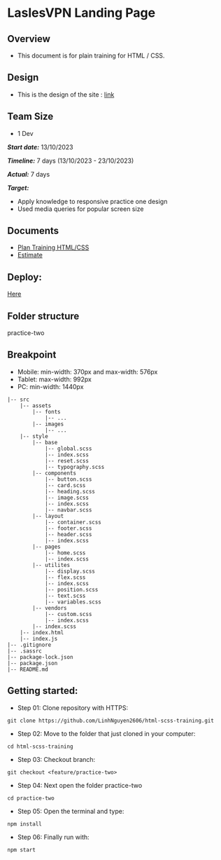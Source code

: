 
# LaslesVPN Landing Page

## Overview

- This document is for plain training for HTML / CSS.
## Design

- This is the design of the site : [link](https://www.figma.com/file/y4g7B9BSJsuPkI101iyF5E/FREEBIES-Landingpage-LaslesVPN-(Community)?node-id=0%3A1&mode=dev)

## Team Size 

- 1 Dev

***Start date:*** 13/10/2023


***Timeline:*** 7 days (13/10/2023 - 23/10/2023)

***Actual:*** 7 days

***Target:***

- Apply knowledge to responsive practice one design
- Used media queries for popular screen size
    
## Documents
- [Plan Training HTML/CSS](https://docs.google.com/document/d/1hyZKoIRZaJqHnqBHsTxxtCYw0OTPXrZ3bTxcM0TrViE/edit?usp=sharing)
- [Estimate](https://docs.google.com/document/d/1hN62pUtlZYH6v510XsXxWlhQk0irXWdublbdArG5bBQ/edit?usp=sharing)
​
## Deploy:
[Here](https://html-css-training-fw5q7ebij-linhnguyen2606s-projects.vercel.app/)

## Folder structure ##
practice-two

## Breakpoint ##
- Mobile: min-width: 370px and max-width: 576px
- Tablet: max-width: 992px
- PC: min-width: 1440px

~~~
|-- src
    |-- assets
        |-- fonts
            |-- ...
        |-- images
            |-- ...
    |-- style
        |-- base
            |-- global.scss
            |-- index.scss
            |-- reset.scss
            |-- typography.scss
        |-- components
            |-- button.scss
            |-- card.scss
            |-- heading.scss
            |-- image.scss
            |-- index.scss
            |-- navbar.scss
        |-- layout
            |-- container.scss
            |-- footer.scss
            |-- header.scss
            |-- index.scss
        |-- pages
            |-- home.scss
            |-- index.scss
        |-- utilites
            |-- display.scss
            |-- flex.scss
            |-- index.scss
            |-- position.scss
            |-- text.scss
            |-- variables.scss
        |-- vendors
            |-- custom.scss
            |-- index.scss
        |-- index.scss
    |-- index.html
    |-- index.js
|-- .gitignore
|-- .sassrc
|-- package-lock.json
|-- package.json
|-- README.md
~~~


## Getting started:
- Step 01: Clone repository with HTTPS:
~~~
git clone https://github.com/LinhNguyen2606/html-scss-training.git
~~~

- Step 02: Move to the folder that just cloned in your computer:
~~~
cd html-scss-training
~~~

- Step 03: Checkout branch:
~~~
git checkout <feature/practice-two> 
~~~

- Step 04: Next open the folder practice-two
~~~
cd practice-two
~~~

- Step 05: Open the terminal and type:
~~~
npm install
~~~

- Step 06: Finally run with:
~~~
npm start
~~~